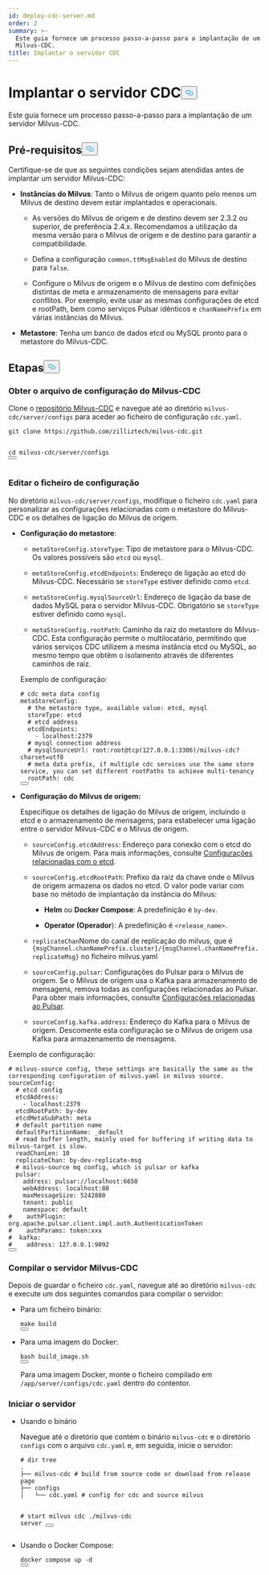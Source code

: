 ```yaml
---
id: deploy-cdc-server.md
order: 2
summary: >-
  Este guia fornece um processo passo-a-passo para a implantação de um servidor
  Milvus-CDC.
title: Implantar o servidor CDC
---
```

<h1 id="Deploy-CDC-Server" class="common-anchor-header">Implantar o servidor CDC<button data-href="#Deploy-CDC-Server" class="anchor-icon" translate="no">
      <svg translate="no"
        aria-hidden="true"
        focusable="false"
        height="20"
        version="1.1"
        viewBox="0 0 16 16"
        width="16"
      >
        <path
          fill="#0092E4"
          fill-rule="evenodd"
          d="M4 9h1v1H4c-1.5 0-3-1.69-3-3.5S2.55 3 4 3h4c1.45 0 3 1.69 3 3.5 0 1.41-.91 2.72-2 3.25V8.59c.58-.45 1-1.27 1-2.09C10 5.22 8.98 4 8 4H4c-.98 0-2 1.22-2 2.5S3 9 4 9zm9-3h-1v1h1c1 0 2 1.22 2 2.5S13.98 12 13 12H9c-.98 0-2-1.22-2-2.5 0-.83.42-1.64 1-2.09V6.25c-1.09.53-2 1.84-2 3.25C6 11.31 7.55 13 9 13h4c1.45 0 3-1.69 3-3.5S14.5 6 13 6z"
        ></path>
      </svg>
    </button></h1><p>Este guia fornece um processo passo-a-passo para a implantação de um servidor Milvus-CDC.</p>
<h2 id="Prerequisites" class="common-anchor-header">Pré-requisitos<button data-href="#Prerequisites" class="anchor-icon" translate="no">
      <svg translate="no"
        aria-hidden="true"
        focusable="false"
        height="20"
        version="1.1"
        viewBox="0 0 16 16"
        width="16"
      >
        <path
          fill="#0092E4"
          fill-rule="evenodd"
          d="M4 9h1v1H4c-1.5 0-3-1.69-3-3.5S2.55 3 4 3h4c1.45 0 3 1.69 3 3.5 0 1.41-.91 2.72-2 3.25V8.59c.58-.45 1-1.27 1-2.09C10 5.22 8.98 4 8 4H4c-.98 0-2 1.22-2 2.5S3 9 4 9zm9-3h-1v1h1c1 0 2 1.22 2 2.5S13.98 12 13 12H9c-.98 0-2-1.22-2-2.5 0-.83.42-1.64 1-2.09V6.25c-1.09.53-2 1.84-2 3.25C6 11.31 7.55 13 9 13h4c1.45 0 3-1.69 3-3.5S14.5 6 13 6z"
        ></path>
      </svg>
    </button></h2><p>Certifique-se de que as seguintes condições sejam atendidas antes de implantar um servidor Milvus-CDC:</p>
<ul>
<li><p><strong>Instâncias do Milvus</strong>: Tanto o Milvus de origem quanto pelo menos um Milvus de destino devem estar implantados e operacionais.</p>
<ul>
<li><p>As versões do Milvus de origem e de destino devem ser 2.3.2 ou superior, de preferência 2.4.x. Recomendamos a utilização da mesma versão para o Milvus de origem e de destino para garantir a compatibilidade.</p></li>
<li><p>Defina a configuração <code translate="no">common.ttMsgEnabled</code> do Milvus de destino para <code translate="no">false</code>.</p></li>
<li><p>Configure o Milvus de origem e o Milvus de destino com definições distintas de meta e armazenamento de mensagens para evitar conflitos. Por exemplo, evite usar as mesmas configurações de etcd e rootPath, bem como serviços Pulsar idênticos e <code translate="no">chanNamePrefix</code> em várias instâncias do Milvus.</p></li>
</ul></li>
<li><p><strong>Metastore</strong>: Tenha um banco de dados etcd ou MySQL pronto para o metastore do Milvus-CDC.</p></li>
</ul>
<h2 id="Steps" class="common-anchor-header">Etapas<button data-href="#Steps" class="anchor-icon" translate="no">
      <svg translate="no"
        aria-hidden="true"
        focusable="false"
        height="20"
        version="1.1"
        viewBox="0 0 16 16"
        width="16"
      >
        <path
          fill="#0092E4"
          fill-rule="evenodd"
          d="M4 9h1v1H4c-1.5 0-3-1.69-3-3.5S2.55 3 4 3h4c1.45 0 3 1.69 3 3.5 0 1.41-.91 2.72-2 3.25V8.59c.58-.45 1-1.27 1-2.09C10 5.22 8.98 4 8 4H4c-.98 0-2 1.22-2 2.5S3 9 4 9zm9-3h-1v1h1c1 0 2 1.22 2 2.5S13.98 12 13 12H9c-.98 0-2-1.22-2-2.5 0-.83.42-1.64 1-2.09V6.25c-1.09.53-2 1.84-2 3.25C6 11.31 7.55 13 9 13h4c1.45 0 3-1.69 3-3.5S14.5 6 13 6z"
        ></path>
      </svg>
    </button></h2><h3 id="Obtain-the-Milvus-CDC-config-file" class="common-anchor-header">Obter o arquivo de configuração do Milvus-CDC</h3><p>Clone o <a href="https://github.com/zilliztech/milvus-cdc">repositório Milvus-CDC</a> e navegue até ao diretório <code translate="no">milvus-cdc/server/configs</code> para aceder ao ficheiro de configuração <code translate="no">cdc.yaml</code>.</p>
<pre><code translate="no" class="language-bash">git <span class="hljs-built_in">clone</span> https://github.com/zilliztech/milvus-cdc.git

<span class="hljs-built_in">cd</span> milvus-cdc/server/configs
<button class="copy-code-btn"></button></code></pre>
<h3 id="Edit-the-config-file" class="common-anchor-header">Editar o ficheiro de configuração</h3><p>No diretório <code translate="no">milvus-cdc/server/configs</code>, modifique o ficheiro <code translate="no">cdc.yaml</code> para personalizar as configurações relacionadas com o metastore do Milvus-CDC e os detalhes de ligação do Milvus de origem.</p>
<ul>
<li><p><strong>Configuração do metastore</strong>:</p>
<ul>
<li><p><code translate="no">metaStoreConfig.storeType</code>: Tipo de metastore para o Milvus-CDC. Os valores possíveis são <code translate="no">etcd</code> ou <code translate="no">mysql</code>.</p></li>
<li><p><code translate="no">metaStoreConfig.etcdEndpoints</code>: Endereço de ligação ao etcd do Milvus-CDC. Necessário se <code translate="no">storeType</code> estiver definido como <code translate="no">etcd</code>.</p></li>
<li><p><code translate="no">metaStoreConfig.mysqlSourceUrl</code>: Endereço de ligação da base de dados MySQL para o servidor Milvus-CDC. Obrigatório se <code translate="no">storeType</code> estiver definido como <code translate="no">mysql</code>.</p></li>
<li><p><code translate="no">metaStoreConfig.rootPath</code>: Caminho da raiz do metastore do Milvus-CDC. Esta configuração permite o multilocatário, permitindo que vários serviços CDC utilizem a mesma instância etcd ou MySQL, ao mesmo tempo que obtêm o isolamento através de diferentes caminhos de raiz.</p></li>
</ul>
<p>Exemplo de configuração:</p>
<pre><code translate="no" class="language-yaml"><span class="hljs-comment"># cdc meta data config</span>
metaStoreConfig:
  <span class="hljs-comment"># the metastore type, available value: etcd, mysql</span>
  storeType: etcd
  <span class="hljs-comment"># etcd address</span>
  etcdEndpoints:
    - localhost:<span class="hljs-number">2379</span>
  <span class="hljs-comment"># mysql connection address</span>
  <span class="hljs-comment"># mysqlSourceUrl: root:root@tcp(127.0.0.1:3306)/milvus-cdc?charset=utf8</span>
  <span class="hljs-comment"># meta data prefix, if multiple cdc services use the same store service, you can set different rootPaths to achieve multi-tenancy</span>
  rootPath: cdc
<button class="copy-code-btn"></button></code></pre></li>
<li><p><strong>Configuração do Milvus de origem:</strong></p>
<p>Especifique os detalhes de ligação do Milvus de origem, incluindo o etcd e o armazenamento de mensagens, para estabelecer uma ligação entre o servidor Milvus-CDC e o Milvus de origem.</p>
<ul>
<li><p><code translate="no">sourceConfig.etcdAddress</code>: Endereço para conexão com o etcd do Milvus de origem. Para mais informações, consulte <a href="https://milvus.io/docs/configure_etcd.md#etcd-related-Configurations">Configurações relacionadas com o etcd</a>.</p></li>
<li><p><code translate="no">sourceConfig.etcdRootPath</code>: Prefixo da raiz da chave onde o Milvus de origem armazena os dados no etcd. O valor pode variar com base no método de implantação da instância do Milvus:</p>
<ul>
<li><p><strong>Helm</strong> ou <strong>Docker Compose</strong>: A predefinição é <code translate="no">by-dev</code>.</p></li>
<li><p><strong>Operator (Operador</strong>): A predefinição é <code translate="no">&lt;release_name&gt;</code>.</p></li>
</ul></li>
<li><p><code translate="no">replicateChan</code>Nome do canal de replicação do milvus, que é <code translate="no">{msgChannel.chanNamePrefix.cluster}/{msgChannel.chanNamePrefix.replicateMsg}</code> no ficheiro milvus.yaml</p></li>
<li><p><code translate="no">sourceConfig.pulsar</code>: Configurações do Pulsar para o Milvus de origem. Se o Milvus de origem usa o Kafka para armazenamento de mensagens, remova todas as configurações relacionadas ao Pulsar. Para obter mais informações, consulte <a href="https://milvus.io/docs/configure_pulsar.md">Configurações relacionadas ao Pulsar</a>.</p></li>
<li><p><code translate="no">sourceConfig.kafka.address</code>: Endereço do Kafka para o Milvus de origem. Descomente esta configuração se o Milvus de origem usa Kafka para armazenamento de mensagens.</p></li>
</ul></li>
</ul>
<p>Exemplo de configuração:</p>
<pre><code translate="no" class="language-yaml"><span class="hljs-comment"># milvus-source config, these settings are basically the same as the corresponding configuration of milvus.yaml in milvus source.</span>
sourceConfig:
  <span class="hljs-comment"># etcd config</span>
  etcdAddress:
    - localhost:<span class="hljs-number">2379</span>
  etcdRootPath: by-dev
  etcdMetaSubPath: meta
  <span class="hljs-comment"># default partition name</span>
  defaultPartitionName: _default
  <span class="hljs-comment"># read buffer length, mainly used for buffering if writing data to milvus-target is slow.</span>
  readChanLen: <span class="hljs-number">10</span>
  replicateChan: by-dev-replicate-msg
  <span class="hljs-comment"># milvus-source mq config, which is pulsar or kafka</span>
  pulsar:
    address: pulsar://localhost:<span class="hljs-number">6650</span>
    webAddress: localhost:<span class="hljs-number">80</span>
    maxMessageSize: <span class="hljs-number">5242880</span>
    tenant: public
    namespace: default
<span class="hljs-comment">#    authPlugin: org.apache.pulsar.client.impl.auth.AuthenticationToken</span>
<span class="hljs-comment">#    authParams: token:xxx</span>
<span class="hljs-comment">#  kafka:</span>
<span class="hljs-comment">#    address: 127.0.0.1:9092</span>
<button class="copy-code-btn"></button></code></pre>
<h3 id="Compile-the-Milvus-CDC-server" class="common-anchor-header">Compilar o servidor Milvus-CDC</h3><p>Depois de guardar o ficheiro <code translate="no">cdc.yaml</code>, navegue até ao diretório <code translate="no">milvus-cdc</code> e execute um dos seguintes comandos para compilar o servidor:</p>
<ul>
<li><p>Para um ficheiro binário:</p>
<pre><code translate="no" class="language-bash"><span class="hljs-built_in">make</span> build
<button class="copy-code-btn"></button></code></pre></li>
<li><p>Para uma imagem do Docker:</p>
<pre><code translate="no" class="language-bash">bash build_image.sh
<button class="copy-code-btn"></button></code></pre>
<p>Para uma imagem Docker, monte o ficheiro compilado em <code translate="no">/app/server/configs/cdc.yaml</code> dentro do contentor.</p></li>
</ul>
<h3 id="Start-the-server" class="common-anchor-header">Iniciar o servidor</h3><ul>
<li><p>Usando o binário</p>
<p>Navegue até o diretório que contém o binário <code translate="no">milvus-cdc</code> e o diretório <code translate="no">configs</code> com o arquivo <code translate="no">cdc.yaml</code> e, em seguida, inicie o servidor:</p>
<pre><code translate="no" class="language-bash"><span class="hljs-comment"># dir tree</span>
.
├── milvus-cdc <span class="hljs-comment"># build from source code or download from release page</span>
├── configs
│   └── cdc.yaml <span class="hljs-comment"># config for cdc and source milvus</span>

<span class="hljs-comment"># start milvus cdc</span>
./milvus-cdc server
<button class="copy-code-btn"></button></code></pre></li>
<li><p>Usando o Docker Compose:</p>
<pre><code translate="no" class="language-bash">docker compose up -d
<button class="copy-code-btn"></button></code></pre></li>
</ul>

